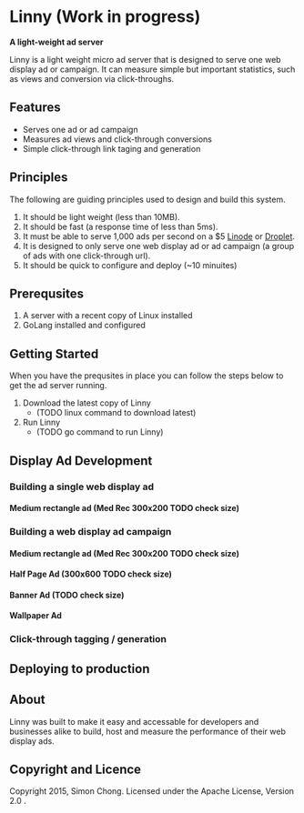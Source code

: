 # Linny (Work in progress)
**A light-weight ad server**

Linny is a light weight micro ad server that is designed to serve one web display ad or campaign. It can measure simple but important statistics, such as views and conversion via click-throughs.

## Features

* Serves one ad or ad campaign
* Measures ad views and click-through conversions
* Simple click-through link taging and generation


## Principles

The following are guiding principles used to design and build this system.

1. It should be light weight (less than 10MB). 
2. It should be fast (a response time of less than 5ms).
3. It must be able to serve 1,000 ads per second on a $5 [Linode](http://www.linode.com) or [Droplet](http://www.digitalocean.com).
4. It is designed to only serve one web display ad or ad campaign (a group of ads with one click-through url).
5. It should be quick to configure and deploy (~10 minuites)

## Prerequsites

1. A server with a recent copy of Linux installed
2. GoLang installed and configured

## Getting Started

When you have the prequsites in place you can follow the steps below to get the ad server running.

1. Download the latest copy of Linny 
	- (TODO linux command to download latest)
2. Run Linny
	- (TODO go command to run Linny)

## Display Ad Development

### Building a single web display ad

#### Medium rectangle ad (Med Rec 300x200 TODO check size)

### Building a web display ad campaign

#### Medium rectangle ad (Med Rec 300x200 TODO check size)
#### Half Page Ad (300x600 TODO check size)
#### Banner Ad (TODO check size)
#### Wallpaper Ad

### Click-through tagging / generation

## Deploying to production


## About

Linny was built to make it easy and accessable for developers and businesses alike to build, host and measure the performance of their web display ads.

## Copyright and Licence

Copyright 2015, Simon Chong. Licensed under the Apache License, Version 2.0 .